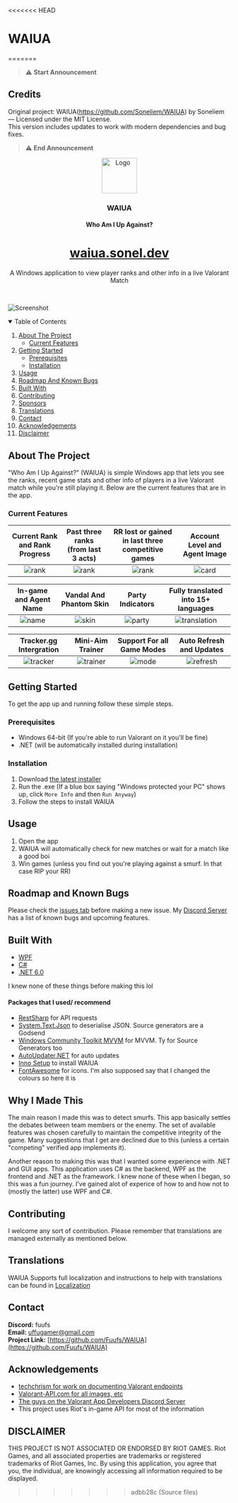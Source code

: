 <<<<<<< HEAD
# WAIUA
=======
> :warning: **Start Announcement**
>
## Credits
Original project: WAIUA(https://github.com/Soneliem/WAIUA) by Soneliem — Licensed under the MIT License.  
This version includes updates to work with modern dependencies and bug fixes.

>
> :warning: **End Announcement**

<p align="center">
  <a href="https://github.com/Soneliem/WAIUA">
    <img src="Screenshots/logo.png" alt="Logo" width="80" height="80">
  </a>
</p>
<h3 align="center">WAIUA</h3>
<h4 align="center">Who Am I Up Against?</h4>
<a href="https://waiua.sonel.dev"><h1 align="center">waiua.sonel.dev</h1></a>

  <p align="center">
    A Windows application to view player ranks and other info in a live Valorant Match</p>
  <br />

![Screenshot](Screenshots/main.png)

<details open="open">
  <summary>Table of Contents</summary>
  <ol>
    <li>
      <a href="#about-the-project">About The Project</a>
      <ul>
      <li><a href="#current-features">Current Features</a></li>
      </ul>
    </li>
    <li>
      <a href="#getting-started">Getting Started</a>
      <ul>
        <li><a href="#prerequisites">Prerequisites</a></li>
        <li><a href="#installation">Installation</a></li>
      </ul>
    </li>
    <li><a href="#usage">Usage</a></li>
    <li><a href="#roadmap-and-known-bugs">Roadmap And Known Bugs</a></li>
    <li><a href="#built-with">Built With</a></li>
    <li><a href="#contributing">Contributing</a></li>
    <li><a href="#Sponsors">Sponsors</a></li>
    <li><a href="#Translations">Translations</a></li>
    <li><a href="#contact">Contact</a></li>
    <li><a href="#acknowledgements">Acknowledgements</a></li>
    <li><a href="#DISCLAIMER">Disclaimer</a></li>
  </ol>
</details>

## About The Project

"Who Am I Up Against?" (WAIUA) is simple Windows app that lets you see the ranks, recent game stats and other info of players in a live Valorant match while you're still playing it. Below are the current features that are in the app.

### Current Features

|Current Rank and Rank Progress|Past three ranks (from last 3 acts)|RR lost or gained in last three competitive games|Account Level and Agent Image|
|:---:|:---:|:---:|:---:|
|![rank](Screenshots/rank.png)|![rank](Screenshots/pranks.png)|![rank](Screenshots/history.png)|![card](Screenshots/card.png)|

|In-game and Agent Name|Vandal And Phantom Skin|Party Indicators|Fully translated into 15+ languages|
|:---:|:---:|:---:|:---:|
|![name](Screenshots/name.png)|![skin](Screenshots/skin.png)|![party](Screenshots/party.png)|![translation](Screenshots/language.png)|

|Tracker.gg Intergration|Mini-Aim Trainer|Support For all Game Modes|Auto Refresh and Updates|
|:---:|:---:|:---:|:---:|
|![tracker](Screenshots/tracker.png)|![trainer](Screenshots/trainer.png)|![mode](Screenshots/mode.png)|![refresh](Screenshots/refresh.png)|

## Getting Started

To get the app up and running follow these simple steps.

### Prerequisites

* Windows 64-bit (If you're able to run Valorant on it you'll be fine)
* .NET (will be automatically installed during installation)

### Installation

1. Download [the latest installer](https://github.com/Soneliem/WAIUA/releases/latest/download/WAIUA.exe)
2. Run the .exe (If a blue box saying "Windows protected your PC" shows up, click `More Info` and then `Run Anyway`)
3. Follow the steps to install WAIUA

## Usage

1. Open the app
2. WAIUA will automatically check for new matches or wait for a match like a good boi
3. Win games (unless you find out you're playing against a smurf. In that case RIP your RR)

## Roadmap and Known Bugs

Please check the [issues tab](https://github.com/Soneliem/WAIUA/issues) before making a new issue. My [Discord Server](https://discord.gg/X7CYCeZSRK) has a list of known bugs and upcoming features.

## Built With

* [WPF](https://docs.microsoft.com/en-us/dotnet/desktop/wpf/?view=netdesktop-6.0)
* [C#](https://docs.microsoft.com/en-us/dotnet/csharp/)
* [.NET 6.0](https://dotnet.microsoft.com/)

I knew none of these things before making this lol

#### Packages that I used/ recommend

* [RestSharp](https://restsharp.dev/) for API requests
* [System.Text.Json](https://docs.microsoft.com/en-us/dotnet/api/system.text.json) to deserialise JSON. Source generators are a Godsend
* [Windows Community Toolkit MVVM](https://docs.microsoft.com/en-us/windows/communitytoolkit/mvvm/introduction) for MVVM. Ty for Source Generators too
* [AutoUpdater.NET](https://github.com/ravibpatel/AutoUpdater.NET) for auto updates
* [Inno Setup](https://jrsoftware.org/isinfo.php) to install WAIUA
* [FontAwesome](https://fontawesome.com/license) for icons. I'm also supposed say that I changed the colours so here it is

## Why I Made This

The main reason I made this was to detect smurfs. This app basically settles the debates between team members or the enemy. The set of available features was chosen carefully to maintain the competitive integrity of the game. Many suggestions that I get are declined due to this (unless a certain "competing" verified app implements it).

Another reason to making this was that I wanted some experience with .NET and GUI apps. This application uses C# as the backend, WPF as the frontend and .NET as the framework. I knew none of these when I began, so this was a fun journey. I've gained alot of experice of how to and how not to (mostly the latter) use WPF and C#.

## Contributing

I welcome any sort of contribution. Please remember that translations are managed externally as mentioned below.

## Translations

WAIUA Supports full localization and instructions to help with translations can be found in [Localization](https://github.com/Soneliem/WAIUA/blob/master/Localization.md)

## Contact

**Discord:** fuufs  
**Email:** [uffugamer@gmail.com](mailto:uffugamer@gmail.com)  
**Project Link:** [https://github.com/Fuufs/WAIUA](https://github.com/Fuufs/WAIUA)

## Acknowledgements

* [techchrism for work on documenting Valorant endpoints](https://github.com/techchrism/valorant-api-docs)
* [Valorant-API.com for all images, etc](https://valorant-api.com/)
* [The guys on the Valorant App Developers Discord Server](https://discord.gg/a9yzrw3KAm)
* This project uses Riot's in-game API for most of the information

## DISCLAIMER

THIS PROJECT IS NOT ASSOCIATED OR ENDORSED BY RIOT GAMES. Riot Games, and all associated properties are trademarks or registered trademarks of Riot Games, Inc.
By using this application, you agree that you, the individual, are knowingly accessing all information required to be displayed.
>>>>>>> adbb28c (Source files)
